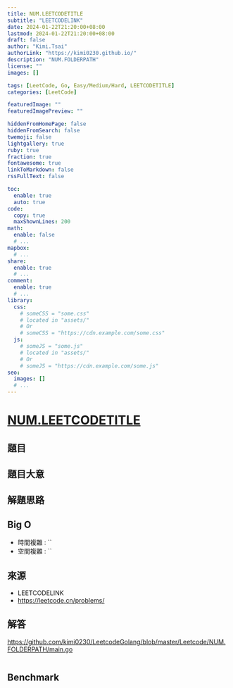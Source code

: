 ```yaml
---
title: NUM.LEETCODETITLE
subtitle: "LEETCODELINK"
date: 2024-01-22T21:20:00+08:00
lastmod: 2024-01-22T21:20:00+08:00
draft: false
author: "Kimi.Tsai"
authorLink: "https://kimi0230.github.io/"
description: "NUM.FOLDERPATH"
license: ""
images: []

tags: [LeetCode, Go, Easy/Medium/Hard, LEETCODETITLE]
categories: [LeetCode]

featuredImage: ""
featuredImagePreview: ""

hiddenFromHomePage: false
hiddenFromSearch: false
twemoji: false
lightgallery: true
ruby: true
fraction: true
fontawesome: true
linkToMarkdown: false
rssFullText: false

toc:
  enable: true
  auto: true
code:
  copy: true
  maxShownLines: 200
math:
  enable: false
  # ...
mapbox:
  # ...
share:
  enable: true
  # ...
comment:
  enable: true
  # ...
library:
  css:
    # someCSS = "some.css"
    # located in "assets/"
    # Or
    # someCSS = "https://cdn.example.com/some.css"
  js:
    # someJS = "some.js"
    # located in "assets/"
    # Or
    # someJS = "https://cdn.example.com/some.js"
seo:
  images: []
  # ...
---
```

# [NUM.LEETCODETITLE](LEETCODELINK)

## 題目

## 題目大意


## 解題思路

## Big O

* 時間複雜 : ``
* 空間複雜 : ``

## 來源
* LEETCODELINK
* https://leetcode.cn/problems/

## 解答
https://github.com/kimi0230/LeetcodeGolang/blob/master/Leetcode/NUM.FOLDERPATH/main.go

```go

```

##  Benchmark

```sh

```